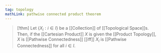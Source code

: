 ```yaml
---
tag: topology
mathLink: pathwise connected product theorem
---
```

>[!thm]
Let $\{X_{i}:i\in I\}$ be a [[Collection]] of [[Topological Space]]s. Then, if the [[Cartesian Product]] $X$ is given the [[Product Topology]], $X$ is [[Pathwise Connectedness]] [[iff]] $X_i$ is [[Pathwise Connectedness]] for all $i\in I$.
